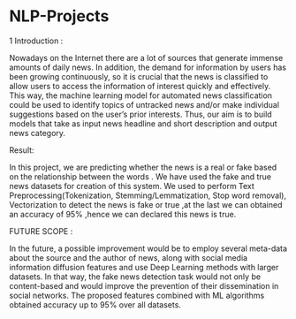# NLP-Projects

1 Introduction : 

Nowadays on the Internet there are a lot of sources that generate immense amounts of daily news. In
addition, the demand for information by users has been growing continuously, so it is crucial that the
news is classified to allow users to access the information of interest quickly and effectively. This
way, the machine learning model for automated news classification could be used to identify topics of
untracked news and/or make individual suggestions based on the user’s prior interests. Thus, our aim
is to build models that take as input news headline and short description and output news category.

Result:

In this project, we are predicting whether the news is a real or fake based on the relationship between the
words . We have used the fake and true news datasets for creation of this system. We used to perform Text Preprocessing(Tokenization, Stemming/Lemmatization, Stop word removal), Vectorization to detect the news is
fake or true ,at the last we can obtained an accuracy of 95% ,hence we can declared this news is true.

FUTURE SCOPE :

In the future, a possible improvement would be to employ several meta-data about the source and the author of news, along with social media information diffusion features and use Deep Learning methods with larger datasets. In that way, the fake news detection task would not only be content-based and would improve the prevention of their dissemination in social networks. The proposed features combined with ML algorithms obtained accuracy up to 95% over all datasets.
